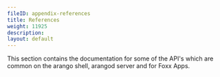 ```yaml
---
fileID: appendix-references
title: References
weight: 11925
description: 
layout: default
---
```

This section contains the documentation for some of the API's which are common on the
arango shell, arangod server and for Foxx Apps.
